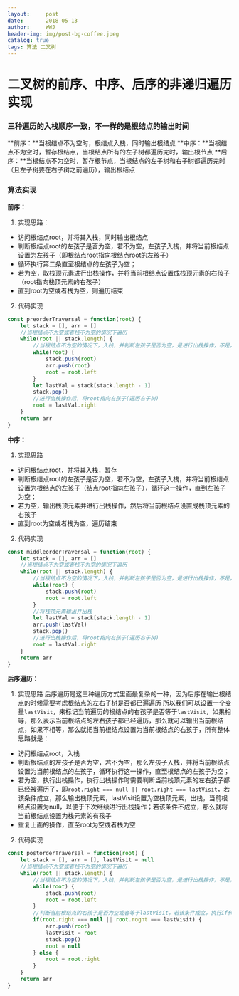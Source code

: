 ```yaml
---
layout:     post
date:       2018-05-13
author:     WWJ
header-img: img/post-bg-coffee.jpeg
catalog: true
tags: 算法 二叉树
---
```


# 二叉树的前序、中序、后序的非递归遍历实现
### 三种遍历的入栈顺序一致，不一样的是根结点的输出时间
**前序：**当根结点不为空时，根结点入栈，同时输出根结点
**中序：**当根结点不为空时，暂存根结点，当根结点所有的左子树都遍历完时，输出根节点
**后序：**当根结点不为空时，暂存根节点，当根结点的左子树和右子树都遍历完时（且左子树要在右子树之前遍历），输出根结点
### 算法实现
**前序：**
1. 实现思路：
* 访问根结点root，并将其入栈，同时输出根结点
* 判断根结点root的左孩子是否为空，若不为空，左孩子入栈，并将当前根结点设置为左孩子（即根结点root指向根结点root的左孩子）
* 循环执行第二条直至根结点的左孩子为空；
* 若为空，取栈顶元素进行出栈操作，并将当前根结点设置成栈顶元素的右孩子（root指向栈顶元素的右孩子）
* 直到root为空或者栈为空，则遍历结束
2. 代码实现
```javascript
const preorderTraversal = function(root) {
    let stack = [], arr = []
    //当根结点不为空或者栈不为空的情况下遍历
    while(root || stack.length) {
        //当根结点不为空的情况下，入栈，并判断左孩子是否为空，是进行出栈操作，不是，将root指向左孩子
        while(root) {
            stack.push(root)
            arr.push(root)
            root = root.left
        }
        let lastVal = stack[stack.length - 1]
        stack.pop()
        //进行出栈操作后，将root指向右孩子(遍历右子树)
        root = lastVal.right
    }
    return arr
}
```

**中序：**
1. 实现思路
* 访问根结点root，并将其入栈，暂存
* 判断根结点root的左孩子是否为空，若不为空，左孩子入栈，并将当前根结点设置为根结点的左孩子（结点root指向左孩子），循环这一操作，直到左孩子为空；
* 若为空，输出栈顶元素并进行出栈操作，然后将当前根结点设置成栈顶元素的右孩子
* 直到root为空或者栈为空，遍历结束
2. 代码实现
```javascript
const middleorderTraversal = function(root) {
    let stack = [], arr = []
    //当根结点不为空或者栈不为空的情况下遍历
    while(root || stack.length) {
        //当根结点不为空的情况下，入栈，并判断左孩子是否为空，是进行出栈操作，不是，将root指向左孩子
        while(root) {
            stack.push(root)
            root = root.left
        }
        //将栈顶元素输出并出栈
        let lastVal = stack[stack.length - 1]
        arr.push(lastVal)
        stack.pop()
        //进行出栈操作后，将root指向右孩子(遍历右子树)
        root = lastVal.right
    }
    return arr
}
```

**后序遍历：**
1. 实现思路
后序遍历是这三种遍历方式里面最复杂的一种，因为后序在输出根结点的时候需要考虑根结点的左右子树是否都已遍遍历
所以我们可以设置一个变量`lastVisit`，来标记当前遍历的根结点的右孩子是否等于`lastVisit`，如果相等，那么表示当前根结点的左右孩子都已经遍历，那么就可以输出当前根结点，如果不相等，那么就把当前根结点设置为当前根结点的右孩子，所有整体思路就是：
* 访问根结点root，入栈
* 判断根结点的左孩子是否为空，若不为空，那么左孩子入栈，并将当前根结点设置为当前根结点的左孩子，循环执行这一操作，直至根结点的左孩子为空；
* 若为空，执行出栈操作，执行出栈操作时需要判断当前栈顶元素的左右孩子都已经被遍历了，即`root.right === null || root.right === lastVisit`，若该条件成立，那么输出栈顶元素，lastVisit设置为空栈顶元素，出栈，当前根结点设置为null，以便于下次继续进行出栈操作；若该条件不成立，那么就将当前根结点设置为栈元素的有孩子
* 重复上面的操作，直至root为空或者栈为空
2. 代码实现
```javascript
const postorderTraversal = function(root) {
    let stack = [], arr = [], lastVisit = null
    //当根结点不为空或者栈不为空的情况下遍历
    while(root || stack.length) {
        //当根结点不为空的情况下，入栈，并判断左孩子是否为空，是进行出栈操作，不是，将root指向左孩子
        while(root) {
            stack.push(root)
            root = root.left
        }
        //判断当前根结点的右孩子是否为空或者等于lastVisit，若该条件成立，执行if代码块，否则执行else代码块
        if(root.right === null || root.roght === lastVisit) {
            arr.push(root)
            lastVisit = root
            stack.pop()
            root = null
        } else {
            root = root.right
        }
    }
    return arr
}
```
